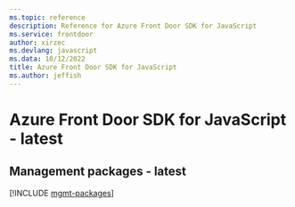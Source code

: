 ```yaml
---
ms.topic: reference
description: Reference for Azure Front Door SDK for JavaScript
ms.service: frontdoor
author: xirzec
ms.devlang: javascript
ms.data: 10/12/2022
title: Azure Front Door SDK for JavaScript
ms.author: jeffish
---
```

# Azure Front Door SDK for JavaScript - latest

## Management packages - latest
[!INCLUDE [mgmt-packages](front-door-mgmt-index.md)]
